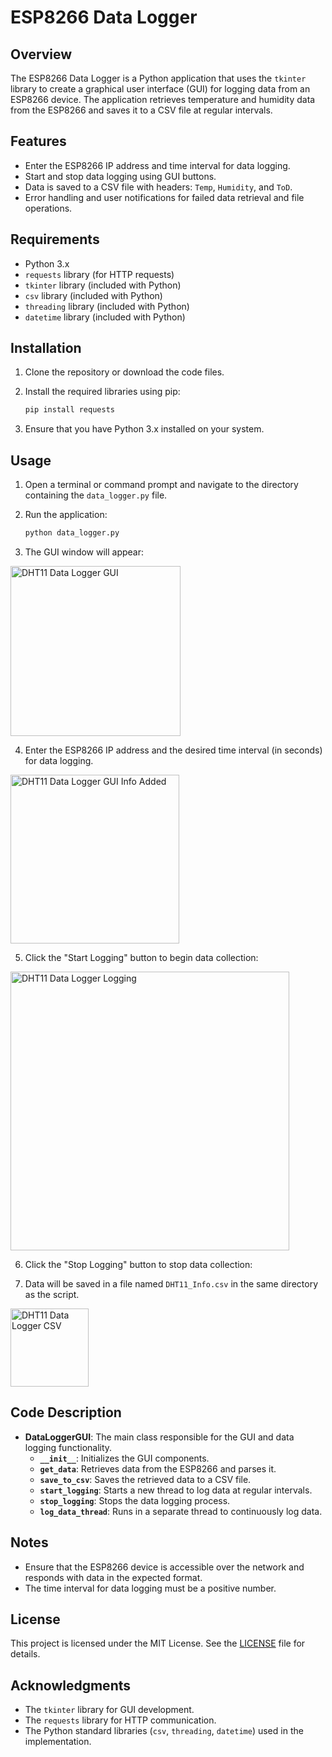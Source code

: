 # ESP8266 Data Logger

## Overview

The ESP8266 Data Logger is a Python application that uses the `tkinter` library to create a graphical user interface (GUI) for logging data from an ESP8266 device. 
The application retrieves temperature and humidity data from the ESP8266 and saves it to a CSV file at regular intervals.

## Features

- Enter the ESP8266 IP address and time interval for data logging.
- Start and stop data logging using GUI buttons.
- Data is saved to a CSV file with headers: `Temp`, `Humidity`, and `ToD`.
- Error handling and user notifications for failed data retrieval and file operations.

## Requirements

- Python 3.x
- `requests` library (for HTTP requests)
- `tkinter` library (included with Python)
- `csv` library (included with Python)
- `threading` library (included with Python)
- `datetime` library (included with Python)

## Installation

1. Clone the repository or download the code files.

2. Install the required libraries using pip:

    ```bash
    pip install requests
    ```

3. Ensure that you have Python 3.x installed on your system.

## Usage

1. Open a terminal or command prompt and navigate to the directory containing the `data_logger.py` file.

2. Run the application:

    ```bash
    python data_logger.py
    ```

3. The GUI window will appear:

<img width="272" alt="DHT11 Data Logger GUI" src="https://github.com/user-attachments/assets/fa89525f-1435-4878-a3a6-0f4a0c6bfb19">

4. Enter the ESP8266 IP address and the desired time interval (in seconds) for data logging.

<img width="270" alt="DHT11 Data Logger GUI Info Added" src="https://github.com/user-attachments/assets/6935d102-f162-401e-b0c2-3b163f313c6b">

5. Click the "Start Logging" button to begin data collection:

<img width="446" alt="DHT11 Data Logger Logging" src="https://github.com/user-attachments/assets/8969e7d9-fd4b-4e01-8ba7-126852d4096f">

6. Click the "Stop Logging" button to stop data collection:

7. Data will be saved in a file named `DHT11_Info.csv` in the same directory as the script.
<img width="125" alt="DHT11 Data Logger CSV" src="https://github.com/user-attachments/assets/882d34af-4bf2-4d00-bb16-8f462a3afa36">


## Code Description

- **DataLoggerGUI**: The main class responsible for the GUI and data logging functionality.
  - **`__init__`**: Initializes the GUI components.
  - **`get_data`**: Retrieves data from the ESP8266 and parses it.
  - **`save_to_csv`**: Saves the retrieved data to a CSV file.
  - **`start_logging`**: Starts a new thread to log data at regular intervals.
  - **`stop_logging`**: Stops the data logging process.
  - **`log_data_thread`**: Runs in a separate thread to continuously log data.

## Notes

- Ensure that the ESP8266 device is accessible over the network and responds with data in the expected format.
- The time interval for data logging must be a positive number.

## License

This project is licensed under the MIT License. See the [LICENSE](LICENSE) file for details.

## Acknowledgments

- The `tkinter` library for GUI development.
- The `requests` library for HTTP communication.
- The Python standard libraries (`csv`, `threading`, `datetime`) used in the implementation.
